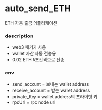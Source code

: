 # auto_send_ETH
ETH 자동 출금 어플리케이션

### description
- web3 패키지 사용
- wallet 자산 자동 전송용
- 0.02 ETH 5초간격으로 전송

### env
- send_account = 보내는 wallet address
- receive_account = 받는 wallet address
- private_Key = wallet address의 프라이빗 키
- rpcUrl = rpc node url
